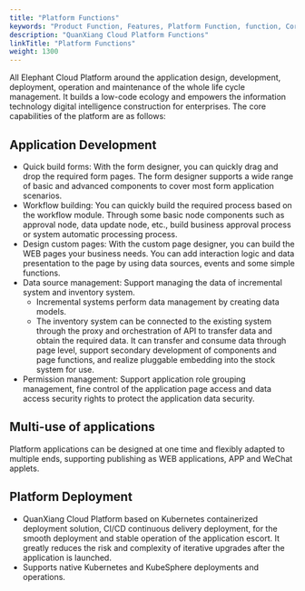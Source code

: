 ```yaml
---
title: "Platform Functions"
keywords: "Product Function, Features, Platform Function, function, Core Competence"
description: "QuanXiang Cloud Platform Functions"
linkTitle: "Platform Functions"
weight: 1300
---
```


All Elephant Cloud Platform around the application design, development, deployment, operation and maintenance of the whole life cycle management. It builds a low-code ecology and empowers the information technology digital intelligence construction for enterprises.  The core capabilities of the platform are as follows: 

## Application Development

- Quick build forms: With the form designer, you can quickly drag and drop the required form pages. The form designer supports a wide range of basic and advanced components to cover most form application scenarios.
- Workflow building: You can quickly build the required process based on the workflow module. Through some basic node components such as approval node, data update node, etc., build business approval process or system automatic processing process.
- Design custom pages: With the custom page designer, you can build the WEB pages your business needs. You can add interaction logic and data presentation to the page by using data sources, events and some simple functions.
- Data source management: Support managing the data of incremental system and inventory system.
  - Incremental systems perform data management by creating data models.
  - The inventory system can be connected to the existing system through the proxy and orchestration of API to transfer data and obtain the required data. It can transfer and consume data through page level, support secondary development of components and page functions, and realize pluggable embedding into the stock system for use.
- Permission management: Support application role grouping management, fine control of the application page access and data access security rights to protect the application data security.

## Multi-use of applications

Platform applications can be designed at one time and flexibly adapted to multiple ends, supporting publishing as WEB applications, APP and WeChat applets.



## Platform Deployment

- QuanXiang Cloud Platform based on Kubernetes containerized deployment solution, CI/CD continuous delivery deployment, for the smooth deployment and stable operation of the application escort. It greatly reduces the risk and complexity of iterative upgrades after the application is launched.
- Supports native Kubernetes and KubeSphere deployments and operations.

